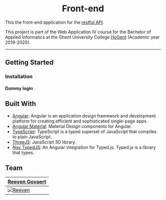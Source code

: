 <h1 align="center">Front-end</h1>


This the front-end application for the [restful API](https://github.com/Web-IV/1920-b1-be-reeveng).

This project is part of the Web Application IV course for the Bachelor of Applied Informatics at the Ghent University College [HoGent](https://www.hogent.be/en/) (Academic year 2019-2020).

---

## Getting Started

### Installation

#### Dummy login

## Built With

- [Angular](https://angular.io): Angular is an application design framework and development platform for creating efficient and sophisticated single-page apps.
- [Angular Material](https://material.angular.io): Material Design components for Angular.
- [TypeScript](https://www.typescriptlang.org): TypeScript is a typed superset of JavaScript that compiles to plain JavaScript.
- [ThreeJS](https://threejs.org): JavaScript 3D library.
- [Ngx TypedJS](https://github.com/thevladeffect/ngx-typed-js): An Angular integration for Typed.js. Typed.js is a library that types.

## Team
| <a href="https://github.com/reeveng" target="_blank">**Reeven Govaert**</a> | 
| --- | 
| [![Reeven](https://avatars3.githubusercontent.com/u/36441093?s=200)](https://github.com/reeveng)|
